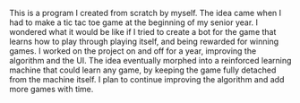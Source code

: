 This is a program I created from scratch by myself. The idea came when I had to make a tic tac toe game at the beginning of my senior year. I wondered what it would be like if I tried to create a bot for the game that learns how to play through playing itself, and being rewarded for winning games. I worked on the project on and off for a year, improving the algorithm and the UI. The idea eventually morphed into a reinforced learning machine that could learn any game, by keeping the game fully detached from the machine itself. I plan to continue improving the algorithm and add more games with time.
